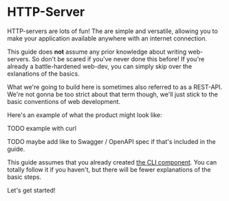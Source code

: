 # HTTP-Server

HTTP-servers are lots of fun!
The are simple and versatile, allowing you to make your application available anywhere with an internet connection.

This guide does **not** assume any prior knowledge about writing web-servers.
So don't be scared if you've never done this before!
If you're already a battle-hardened web-dev, you can simply skip over the exlanations of the basics.

What we're going to build here is sometimes also referred to as a REST-API.
We're not gonna be too strict about that term though, we'll just stick to the basic conventions of web development.

Here's an example of what the product might look like:

TODO example with curl

TODO maybe add like to Swagger / OpenAPI spec if that's included in the guide.

This guide assumes that you already created [the CLI component](components/cli.md).
You can totally follow it if you haven't, but there will be fewer explanations of the basic steps.

Let's get started!
